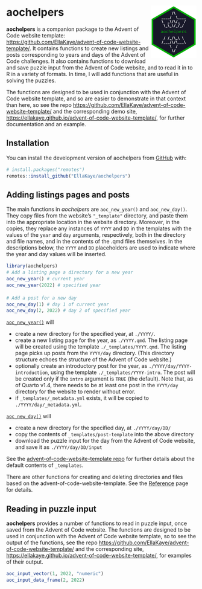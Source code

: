 
<!-- README.md is generated from README.Rmd. Please edit that file -->

# aochelpers <a href="https://ellakaye.github.io/aochelpers/"><img src="man/figures/logo.png" align="right" height="138" /></a>

<!-- badges: start -->
<!-- badges: end -->

**aochelpers** is a companion package to the Advent of Code website
template:
<https://github.com/EllaKaye/advent-of-code-website-template/>. It
contains functions to create new listings and posts corresponding to
years and days of the Advent of Code challenges. It also contains
functions to download and save puzzle input from the Advent of Code
website, and to read it in to R in a variety of formats. In time, I will
add functions that are useful in solving the puzzles.

The functions are designed to be used in conjunction with the Advent of
Code website template, and so are easier to demonstrate in that context
than here, so see the repo
<https://github.com/EllaKaye/advent-of-code-website-template/> and the
corresponding demo site,
<https://ellakaye.github.io/advent-of-code-website-template/>, for
further documentation and an example.

## Installation

You can install the development version of aochelpers from
[GitHub](https://github.com/) with:

``` r
# install.packages("remotes")
remotes::install_github("EllaKaye/aochelpers")
```

## Adding listings pages and posts

The main functions in *aochelpers* are `aoc_new_year()` and
`aoc_new_day()`. They copy files from the website’s `"_template"`
directory, and paste them into the appropriate location in the website
directory. Moreover, in the copies, they replace any instances of `YYYY`
and `DD` in the templates with the values of the `year` and `day`
arguments, respectively, both in the directory and file names, and in
the contents of the .qmd files themselves. In the descriptions below,
the `YYYY` and `DD` placeholders are used to indicate where the year and
day values will be inserted.

``` r
library(aochelpers)
# Add a listing page a directory for a new year
aoc_new_year() # current year 
aoc_new_year(2022) # specified year

# Add a post for a new day
aoc_new_day(1) # day 1 of current year
aoc_new_day(2, 2022) # day 2 of specified year
```

[`aoc_new_year()`](https://ellakaye.github.io/aochelpers/reference/aoc_new_year.html)
will

- create a new directory for the specified year, at `./YYYY/`.
- create a new listing page for the year, as `./YYYY.qmd`. The listing
  page will be created using the template `./_templates/YYYY.qmd`. The
  listing page picks up posts from the `YYYY/day` directory. (This
  directory structure echoes the structure of the Advent of Code
  website.)
- optionally create an introductory post for the year, as
  `./YYYY/day/YYYY-introduction`, using the template
  `./_templates/YYYY-intro`. The post will be created only if the
  `intro` argument is `TRUE` (the default). Note that, as of Quarto
  v1.4, there needs to be at least one post in the `YYYY/day` directory
  for the website to render without error.
- if `_templates/_metadata.yml` exists, it will be copied to
  `./YYYY/day/_metadata.yml`.

[`aoc_new_day()`](https://ellakaye.github.io/aochelpers/reference/aoc_new_day.html)
will

- create a new directory for the specified day, at `./YYYY/day/DD/`
- copy the contents of `_templates/post-template` into the above
  directory
- download the puzzle input for the day from the Advent of Code website,
  and save it as `./YYYY/day/DD/input`

See the [advent-of-code-website-template
repo](https://github.com/EllaKaye/advent-of-code-website-template) for
further details about the default contents of `_templates`.

There are other functions for creating and deleting directories and
files based on the advent-of-code-website-template. See the
[Reference](https://ellakaye.github.io/aochelpers/reference/index.html)
page for details.

## Reading in puzzle input

**aochelpers** provides a number of functions to read in puzzle input,
once saved from the Advent of Code website. The functions are designed
to be used in conjunction with the Advent of Code website template, so
to see the output of the functions, see the repo
<https://github.com/EllaKaye/advent-of-code-website-template/> and the
corresponding site,
<https://ellakaye.github.io/advent-of-code-website-template/>, for
examples of their output.

``` r
aoc_input_vector(1, 2022, "numeric")
aoc_input_data_frame(2, 2022)
```
